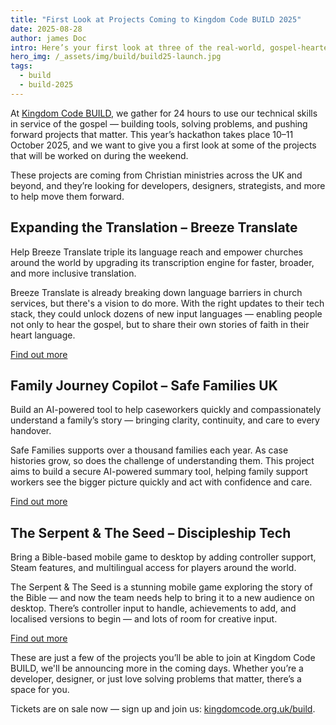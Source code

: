 ```yaml
---
title: "First Look at Projects Coming to Kingdom Code BUILD 2025"
date: 2025-08-28
author: james Doc
intro: Here’s your first look at three of the real-world, gospel-hearted projects you could be part of at Kingdom Code BUILD 2025
hero_img: /_assets/img/build/build25-launch.jpg
tags:
  - build
  - build-2025
---
```



At [Kingdom Code BUILD](https://kingdomcode.org.uk/build/2025), we gather for 24 hours to use our technical skills in service of the gospel — building tools, solving problems, and pushing forward projects that matter. This year’s hackathon takes place 10–11 October 2025, and we want to give you a first look at some of the projects that will be worked on during the weekend.

These projects are coming from Christian ministries across the UK and beyond, and they’re looking for developers, designers, strategists, and more to help move them forward.

## Expanding the Translation – Breeze Translate

Help Breeze Translate triple its language reach and empower churches around the world by upgrading its transcription engine for faster, broader, and more inclusive translation.

Breeze Translate is already breaking down language barriers in church services, but there's a vision to do more. With the right updates to their tech stack, they could unlock dozens of new input languages — enabling people not only to hear the gospel, but to share their own stories of faith in their heart language.

[Find out more](/build/2025/breeze-translate/)

## Family Journey Copilot – Safe Families UK

Build an AI-powered tool to help caseworkers quickly and compassionately understand a family’s story — bringing clarity, continuity, and care to every handover.

Safe Families supports over a thousand families each year. As case histories grow, so does the challenge of understanding them. This project aims to build a secure AI-powered summary tool, helping family support workers see the bigger picture quickly and act with confidence and care.

[Find out more](/build/2025/family-journey-copilot/)

## The Serpent & The Seed – Discipleship Tech

Bring a Bible-based mobile game to desktop by adding controller support, Steam features, and multilingual access for players around the world.

The Serpent & The Seed is a stunning mobile game exploring the story of the Bible — and now the team needs help to bring it to a new audience on desktop. There’s controller input to handle, achievements to add, and localised versions to begin — and lots of room for creative input.

[Find out more](/build/2025/the-serpent-and-the-seed/)

These are just a few of the projects you’ll be able to join at Kingdom Code BUILD, we'll be announcing more in the coming days. Whether you’re a developer, designer, or just love solving problems that matter, there’s a space for you.

Tickets are on sale now — sign up and join us: [kingdomcode.org.uk/build](https://kingdomcode.org.uk/build/2025).

